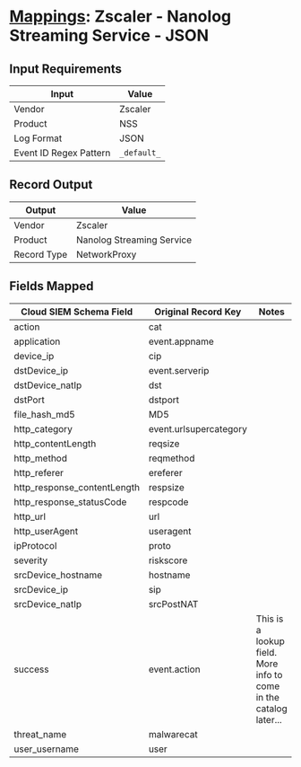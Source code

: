 # [Mappings](README.md): Zscaler - Nanolog Streaming Service - JSON

## Input Requirements

|Input|Value|
|-----|-----|
|Vendor|Zscaler|
|Product|NSS|
|Log Format|JSON|
|Event ID Regex Pattern|`_default_`|

## Record Output

|Output|Value|
|------|-----|
|Vendor|Zscaler|
|Product|Nanolog Streaming Service|
|Record Type|NetworkProxy|

## Fields Mapped

|Cloud SIEM Schema Field|Original Record Key|Notes|
|-----------------------|-------------------|-----|
|action|cat||
|application|event.appname||
|device_ip|cip||
|dstDevice_ip|event.serverip||
|dstDevice_natIp|dst||
|dstPort|dstport||
|file_hash_md5|MD5||
|http_category|event.urlsupercategory||
|http_contentLength|reqsize||
|http_method|reqmethod||
|http_referer|ereferer||
|http_response_contentLength|respsize||
|http_response_statusCode|respcode||
|http_url|url||
|http_userAgent|useragent||
|ipProtocol|proto||
|severity|riskscore||
|srcDevice_hostname|hostname||
|srcDevice_ip|sip||
|srcDevice_natIp|srcPostNAT||
|success|event.action|This is a lookup field. More info to come in the catalog later...|
|threat_name|malwarecat||
|user_username|user||

